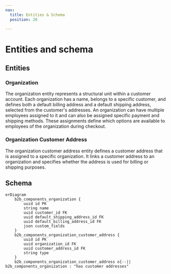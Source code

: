 ```yaml
---
nav:
  title: Entities & Schema
  position: 20

---
```


# Entities and schema

## Entities

### Organization

The organization entity represents a structural unit within a customer account. Each organization has a name, belongs to a specific customer, and defines both a default billing address and a default shipping address, selected from the customer's addresses.
An organization can have multiple employees assigned to it and can also be assigned specific payment and shipping methods. These assignments define which options are available to employees of the organization during checkout.

### Organization Customer Address

The organization customer address entity defines a customer address that is assigned to a specific organization. It links a customer address to an organization and specifies whether the address is used for billing or shipping purposes.

## Schema

```mermaid
erDiagram
    b2b_components_organization {
        uuid id PK
        string name
        uuid customer_id FK
        uuid default_shipping_address_id FK
        uuid default_billing_address_id FK
        json custom_fields
    }
    b2b_components_organization_customer_address {
        uuid id PK
        uuid organization_id FK
        uuid customer_address_id FK
        string type
    }
    b2b_components_organization_customer_address o{--|| b2b_components_organization : "has customer addresses"
```
